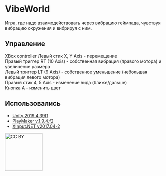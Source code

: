 # VibeWorld
Игра, где надо взаимодействовать через вибрацию геймпада, чувствуя вибрацию окружения и вибрируя с ним.

## Управление
XBox controller
Левый стик X, Y Axis - перемещение  
Правый триггер RT (10 Axis) - собственная вибрация (правого мотора) и увеличение размера  
Левый триггер LT (9 Axis) - собственное уменьшение (небольшая вибрация левого мотора)  
Правый стик 4, 5 Axis - изменение вида (ближе/дальше)  
Кнопка A - изменить цвет  

## Использовались
- [Unity 2019.4.39f1](https://unity.com/releases/editor/whats-new/2019.4.39)
- [PlayMaker v.1.9.4.f2](https://assetstore.unity.com/packages/tools/visual-scripting/playmaker-368)
- [XInput.NET v2017.04-2](https://github.com/speps/XInputDotNet/releases)


<a href="https://creativecommons.org/licenses/by/4.0/" Target="_blank"><img src="https://mirrors.creativecommons.org/presskit/buttons/88x31/png/by.png" alt="CC BY" title="CC BY" width="120"></a>
